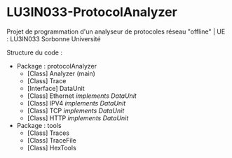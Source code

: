 # LU3IN033-ProtocolAnalyzer
Projet de programmation d'un analyseur de protocoles réseau "offline" | UE : LU3IN033 Sorbonne Université

Structure du code :

* Package : protocolAnalyzer​
  * [Class] Analyzer (main)​
  * [Class] Trace​
  * [Interface] DataUnit​
  * [Class] Ethernet *implements DataUnit*​
  * [Class] IPV4 *implements DataUnit*​
  * [Class] TCP *implements DataUnit*​
  * [Class] HTTP *implements DataUnit*
​
* Package : tools​
  * [Class] Traces​
  * [Class] TraceFile​
  * [Class] HexTools